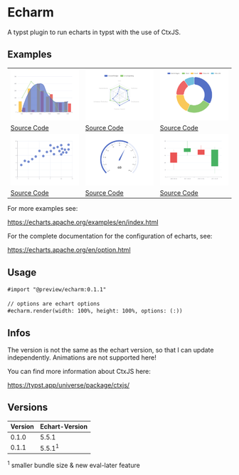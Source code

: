 # Echarm

A typst plugin to run echarts in typst with the use of CtxJS.

## Examples

<table>
  <tr>
    <td><a href="examples/mixed_charts.typ"><img src="examples/mixed_charts.png" width="100%"></a></td>
    <td><a href="examples/radar.typ"><img src="examples/radar.png" width="100%"></a></td>
    <td><a href="examples/pie.typ"><img src="examples/pie.png" width="100%"></a></td>
  </tr>
  <tr>
    <td><a href="examples/mixed_charts.typ">Source Code</a></td>
    <td><a href="examples/radar.typ">Source Code</a></td>
    <td><a href="examples/pie.typ">Source Code</a></td>
  </tr>
  <tr>
    <td><a href="examples/scatter.typ"><img src="examples/scatter.png" width="100%"></a></td>
    <td><a href="examples/gauge.typ"><img src="examples/gauge.png" width="100%"></a></td>
    <td><a href="examples/candlestick.typ"><img src="examples/candlestick.png" width="100%"></a></td>
  </tr>
  <tr>
    <td><a href="examples/scatter.typ">Source Code</a></td>
    <td><a href="examples/gauge.typ">Source Code</a></td>
    <td><a href="examples/candlestick.typ">Source Code</a></td>
  </tr>
</table>

For more examples see:

https://echarts.apache.org/examples/en/index.html

For the complete documentation for the configuration of echarts, see:

https://echarts.apache.org/en/option.html


## Usage

```typst
#import "@preview/echarm:0.1.1"

// options are echart options
#echarm.render(width: 100%, height: 100%, options: (:))
```

## Infos
The version is not the same as the echart version, so that I can update independently.
Animations are not supported here!

You can find more information about CtxJS here:

https://typst.app/universe/package/ctxjs/

## Versions

| Version | Echart-Version     |
|---------|--------------------|
| 0.1.0   | 5.5.1              |
| 0.1.1   | 5.5.1<sup>1</sup> |

<sup>1</sup> smaller bundle size & new eval-later feature